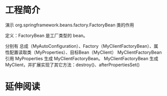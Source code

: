 # 工程简介

演示 org.springframework.beans.factory.FactoryBean 类的作用

定义：FactoryBean 是工厂类型的 bean。

分别有 总成（MyAutoConfiguration）、Factory（MyClientFactoryBean）、属性配置读取类（MyProperties）、目标Bean（MyClient）
MyClientFactoryBean 引用 MyProperties 生成 MyClientFactoryBean。
MyClientFactoryBean 生成 MyClient，并扩展实现了其它方法：destroy()、afterPropertiesSet()

# 延伸阅读

